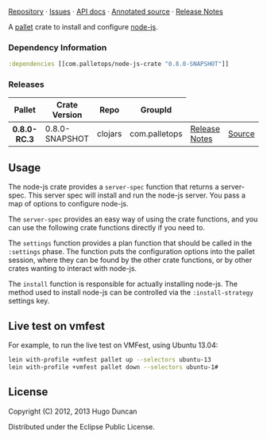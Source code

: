[Repository](https://github.com/pallet/node-js-crate) &#xb7;
[Issues](https://github.com/pallet/node-js-crate/issues) &#xb7;
[API docs](http://palletops.com/node-js-crate/0.8/api) &#xb7;
[Annotated source](http://palletops.com/node-js-crate/0.8/annotated/uberdoc.html) &#xb7;
[Release Notes](https://github.com/pallet/node-js-crate/blob/develop/ReleaseNotes.md)

A [pallet](http://palletops.com/) crate to install and configure
 [node-js](http://nodejs.org).

### Dependency Information

```clj
:dependencies [[com.palletops/node-js-crate "0.8.0-SNAPSHOT"]]
```

### Releases

<table>
<thead>
  <tr><th>Pallet</th><th>Crate Version</th><th>Repo</th><th>GroupId</th></tr>
</thead>
<tbody>
  <tr>
    <th>0.8.0-RC.3</th>
    <td>0.8.0-SNAPSHOT</td>
    <td>clojars</td>
    <td>com.palletops</td>
    <td><a href='https://github.com/pallet/node-js-crate/blob/0.8.0-SNAPSHOT/ReleaseNotes.md'>Release Notes</a></td>
    <td><a href='https://github.com/pallet/node-js-crate/blob/0.8.0-SNAPSHOT/'>Source</a></td>
  </tr>
</tbody>
</table>

## Usage

The node-js crate provides a `server-spec` function that returns a
server-spec. This server spec will install and run the node-js server.
You pass a map of options to configure node-js.

The `server-spec` provides an easy way of using the crate functions, and you can
use the following crate functions directly if you need to.

The `settings` function provides a plan function that should be called in the
`:settings` phase.  The function puts the configuration options into the pallet
session, where they can be found by the other crate functions, or by other
crates wanting to interact with node-js.

The `install` function is responsible for actually installing node-js.
The method used to install node-js can be controlled via the
`:install-strategy` settings key.

## Live test on vmfest

For example, to run the live test on VMFest, using Ubuntu 13.04:

```sh
lein with-profile +vmfest pallet up --selectors ubuntu-13
lein with-profile +vmfest pallet down --selectors ubuntu-1#
```

## License

Copyright (C) 2012, 2013 Hugo Duncan

Distributed under the Eclipse Public License.
